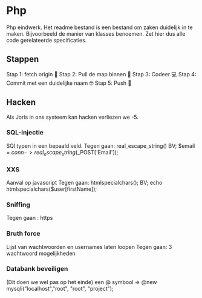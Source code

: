 # Php
Php eindwerk. Het readme bestand is een bestand om zaken duidelijk in te maken.
Bijvoorbeeld de manier van klasses benoemen. Zet hier dus alle code gerelateerde specificaties.
## Stappen
Stap 1: fetch origin 🧶
Stap 2: Pull de map binnen  🥑
Stap 3: Codeer 💻
Stap 4: Commit met een duidelijke naam 🤓
Stap 5: Push 🥊

## Hacken

Als Joris in ons systeem kan hacken verliezen we -5.

### SQL-injectie

SQl typen in een bepaald veld.
Tegen gaan: real_escape_string()
BV; $email = $conn -> real_escape_string($_POST['Email']);

### XXS

Aanval op javascript
Tegen gaan: htmlspecialchars();
BV; echo htmlspecialchars($user[firstName]);

### Sniffing

Tegen gaan : https

### Bruth force

Lijst van wachtwoorden en usernames laten loopen 
Tegen gaan: 3 wachtwoord mogelijkheden 

### Databank beveiligen
(Dit doen we wel pas op het einde)
een @ symbool => @new mysqli("localhost","root", "root", "project");

